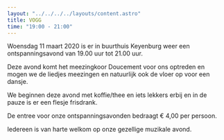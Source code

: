 ```yaml
---
layout: "../../../../layouts/content.astro"
title: VOGG 
time: "19:00 - 21:00"
---
```


Woensdag 11 maart 2020 is er in buurthuis Keyenburg weer een ontspanningsavond van 19.00 uur tot 21.00 uur.

Deze avond komt het meezingkoor Doucement voor ons optreden en mogen we de liedjes meezingen en natuurlijk ook de vloer op voor een dansje.

We beginnen deze avond met koffie/thee en iets lekkers erbij en in de pauze is er een flesje frisdrank.

De entree voor onze ontspanningsavonden bedraagt € 4,00 per persoon.

Iedereen is van harte welkom op onze gezellige muzikale avond.
